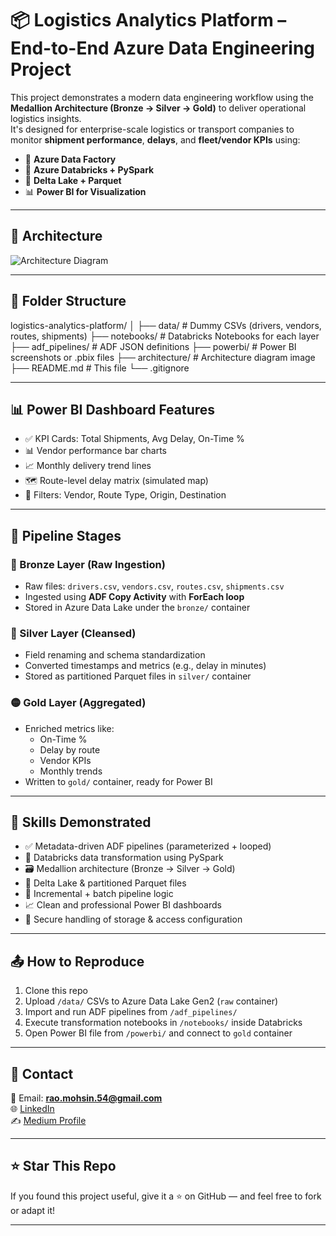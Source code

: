 # 📦 Logistics Analytics Platform – End-to-End Azure Data Engineering Project

This project demonstrates a modern data engineering workflow using the **Medallion Architecture (Bronze → Silver → Gold)** to deliver operational logistics insights.  
It's designed for enterprise-scale logistics or transport companies to monitor **shipment performance**, **delays**, and **fleet/vendor KPIs** using:

- 🚛 **Azure Data Factory**  
- 🚀 **Azure Databricks + PySpark**  
- 📁 **Delta Lake + Parquet**  
- 📊 **Power BI for Visualization**

---

## 🧱 Architecture

![Architecture Diagram](architecture/logistics_architecture.png)

---

## 📁 Folder Structure

logistics-analytics-platform/
│
├── data/ # Dummy CSVs (drivers, vendors, routes, shipments)
├── notebooks/ # Databricks Notebooks for each layer
├── adf_pipelines/ # ADF JSON definitions
├── powerbi/ # Power BI screenshots or .pbix files
├── architecture/ # Architecture diagram image
├── README.md # This file
└── .gitignore

---

## 📊 Power BI Dashboard Features

- ✅ KPI Cards: Total Shipments, Avg Delay, On-Time %
- 📊 Vendor performance bar charts
- 📈 Monthly delivery trend lines
- 🗺️ Route-level delay matrix (simulated map)
- 🎯 Filters: Vendor, Route Type, Origin, Destination

---

## 📌 Pipeline Stages

### 🔹 Bronze Layer (Raw Ingestion)
- Raw files: `drivers.csv`, `vendors.csv`, `routes.csv`, `shipments.csv`
- Ingested using **ADF Copy Activity** with **ForEach loop**
- Stored in Azure Data Lake under the `bronze/` container

### 🔸 Silver Layer (Cleansed)
- Field renaming and schema standardization
- Converted timestamps and metrics (e.g., delay in minutes)
- Stored as partitioned Parquet files in `silver/` container

### 🟡 Gold Layer (Aggregated)
- Enriched metrics like:
  - On-Time %
  - Delay by route
  - Vendor KPIs
  - Monthly trends
- Written to `gold/` container, ready for Power BI

---

## 🧠 Skills Demonstrated

- ✅ Metadata-driven ADF pipelines (parameterized + looped)
- 🧠 Databricks data transformation using PySpark
- 🗃️ Medallion architecture (Bronze → Silver → Gold)
- 💾 Delta Lake & partitioned Parquet files
- 📅 Incremental + batch pipeline logic
- 📈 Clean and professional Power BI dashboards
- 🔐 Secure handling of storage & access configuration

---

## 📤 How to Reproduce

1. Clone this repo
2. Upload `/data/` CSVs to Azure Data Lake Gen2 (`raw` container)
3. Import and run ADF pipelines from `/adf_pipelines/`
4. Execute transformation notebooks in `/notebooks/` inside Databricks
5. Open Power BI file from `/powerbi/` and connect to `gold` container

---

## 📩 Contact

📧 Email: **rao.mohsin.54@gmail.com**  
🌐 [LinkedIn](https://www.linkedin.com/in/mohsin-mukhtiar/)  
✍️ [Medium Profile](https://medium.com/@rao.mohsin.54)

---

## ⭐ Star This Repo

If you found this project useful, give it a ⭐ on GitHub — and feel free to fork or adapt it!

---
